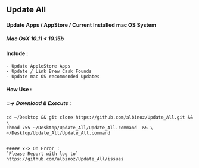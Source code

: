 
## Update All
#### Update Apps / AppStore / Current Installed mac OS System
#####  Mac OsX 10.11 < 10.15b


#### Include :
```
- Update AppleStore Apps
- Update / Link Brew Cask Founds
- Update mac OS recommended Updates
```

#### How Use :

##### =-> Download & Execute :
```
cd ~/Desktop && git clone https://github.com/albinoz/Update_All.git && \
chmod 755 ~/Desktop/Update_All/Update_All.command  && \
~/Desktop/Update_All/Update_All.command


##### x-> On Error :
`Please Report with log to`
https://github.com/albinoz/Update_All/issues
